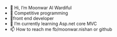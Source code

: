 - 👋 Hi, I’m Moonwar Al Wardiful
- 👀 Competitive programming
- 🥰front end developer 
- 🌱 I’m currently learning Asp.net core MVC
- 📫 How to reach me fb/moonwar.nishan
or github

<!---
moonwarnishan/moonwarnishan is a ✨ special ✨ repository because its `README.md` (this file) appears on your GitHub profile.
You can click the Preview link to take a look at your changes.
--->
